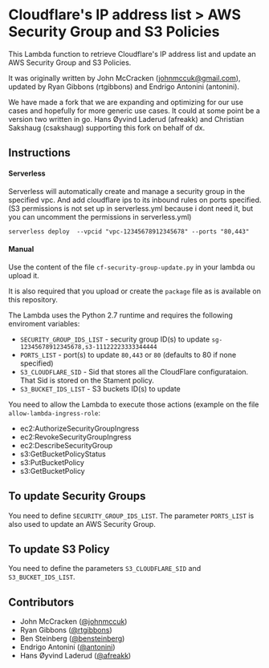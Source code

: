 Cloudflare's IP address list > AWS Security Group and S3 Policies
===================================

This Lambda function to retrieve Cloudflare's IP address list and
update an AWS Security Group and S3 Policies.

It was originally written by John McCracken (johnmccuk@gmail.com), 
updated by Ryan Gibbons (rtgibbons) and Endrigo Antonini (antonini).

We have made a fork that we are expanding and optimizing for our use cases and hopefully for more generic use cases. It could at some point be a version two written in go. Hans Øyvind Laderud (afreakk) and Christian Sakshaug (csakshaug) supporting this fork on behalf of dx.

Instructions
------------

#### Serverless
Serverless will automatically create and manage a security group in the specified vpc.
And add cloudflare ips to its inbound rules on ports specified.
(S3 permissions is not set up in serverless.yml because i dont need it, but you can uncomment the permissions in serverless.yml)
```
serverless deploy  --vpcid "vpc-12345678912345678" --ports "80,443"
```

#### Manual
Use the content of the file `cf-security-group-update.py` in your lambda ou upload it.

It is also required that you upload or create the `package` file as is available on this repository.

The Lambda uses the Python 2.7 runtime and requires the following
enviroment variables:

* `SECURITY_GROUP_IDS_LIST` - security group ID(s) to update `sg-12345678912345678,s3-11122223333344444`
* `PORTS_LIST` - port(s) to update `80,443` or `80` (defaults to 80 if none specified)
* `S3_CLOUDFLARE_SID` - Sid that stores all the CloudFlare configurataion. That Sid is stored on the Stament policy.
* `S3_BUCKET_IDS_LIST` - S3 buckets ID(s) to update

You need to allow the Lambda to execute those actions (example on the file `allow-lambda-ingress-role`:

* ec2:AuthorizeSecurityGroupIngress
* ec2:RevokeSecurityGroupIngress
* ec2:DescribeSecurityGroup
* s3:GetBucketPolicyStatus
* s3:PutBucketPolicy
* s3:GetBucketPolicy



To update Security Groups
------------

You need to define `SECURITY_GROUP_IDS_LIST`.
The parameter `PORTS_LIST` is also used to update an AWS Security Group.

To update S3 Policy
------------

You need to define the parameters `S3_CLOUDFLARE_SID` and `S3_BUCKET_IDS_LIST`.

Contributors
-----------

* John McCracken ([@johnmccuk](https://www.github.com/johnmccuk))
* Ryan Gibbons ([@rtgibbons](https://www.github.com/rtgibbons)) 
* Ben Steinberg ([@bensteinberg](https://www.github.com/bensteinberg))
* Endrigo Antonini ([@antonini](https://www.github.com/antonini))
* Hans Øyvind Laderud ([@afreakk](https://www.github.com/afreakk))
